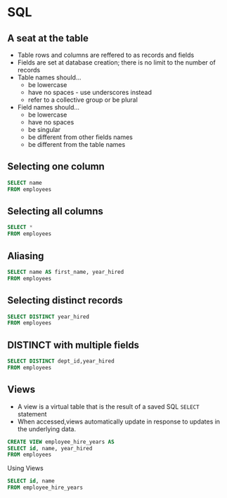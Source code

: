 # SQL
## A seat at the table
* Table rows and columns are reffered to as records and fields
* Fields are set at database creation; there is no limit to the number of records
* Table names should...
    * be lowercase
    * have no spaces - use underscores instead
    * refer to a collective group or be plural
* Field names should...
  * be lowercase
  * have no spaces
  * be singular
  * be different from other fields names
  * be different from the table names

## Selecting one column
```SQL
SELECT name
FROM employees
```
## Selecting all columns
```SQL
SELECT *
FROM employees
```

## Aliasing
```SQL
SELECT name AS first_name, year_hired
FROM employees
```

## Selecting distinct records
```SQL
SELECT DISTINCT year_hired
FROM employees
```

## DISTINCT with multiple fields
```SQL
SELECT DISTINCT dept_id,year_hired
FROM employees
```

## Views
* A view is a virtual table that is the result of a saved SQL `SELECT` statement
* When accessed,views automatically update in response to updates in the underlying data.
```SQL
CREATE VIEW employee_hire_years AS 
SELECT id, name, year_hired
FROM employees
```
Using Views
```SQL
SELECT id, name
FROM employee_hire_years
```




